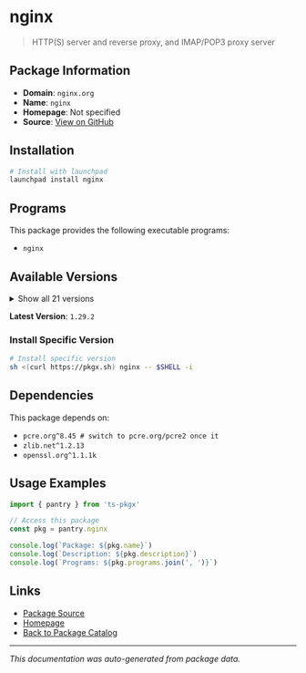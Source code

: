 # nginx

> HTTP(S) server and reverse proxy, and IMAP/POP3 proxy server

## Package Information

- **Domain**: `nginx.org`
- **Name**: `nginx`
- **Homepage**: Not specified
- **Source**: [View on GitHub](https://github.com/pkgxdev/pantry/tree/main/projects/nginx.org/package.yml)

## Installation

```bash
# Install with launchpad
launchpad install nginx
```

## Programs

This package provides the following executable programs:

- `nginx`

## Available Versions

<details>
<summary>Show all 21 versions</summary>

- `1.29.2`, `1.29.1`, `1.29.0`, `1.28.0`, `1.27.5`
- `1.27.4`, `1.27.3`, `1.27.2`, `1.27.1`, `1.27.0`
- `1.26.2`, `1.26.1`, `1.26.0`, `1.25.5`, `1.25.4`
- `1.25.3`, `1.25.2`, `1.25.1`, `1.25.0`, `1.24.0`
- `1.23.3`

</details>

**Latest Version**: `1.29.2`

### Install Specific Version

```bash
# Install specific version
sh <(curl https://pkgx.sh) nginx -- $SHELL -i
```

## Dependencies

This package depends on:

- `pcre.org^8.45 # switch to pcre.org/pcre2 once it`
- `zlib.net^1.2.13`
- `openssl.org^1.1.1k`

## Usage Examples

```typescript
import { pantry } from 'ts-pkgx'

// Access this package
const pkg = pantry.nginx

console.log(`Package: ${pkg.name}`)
console.log(`Description: ${pkg.description}`)
console.log(`Programs: ${pkg.programs.join(', ')}`)
```

## Links

- [Package Source](https://github.com/pkgxdev/pantry/tree/main/projects/nginx.org/package.yml)
- [Homepage](#)
- [Back to Package Catalog](../../package-catalog.md)

---

*This documentation was auto-generated from package data.*
